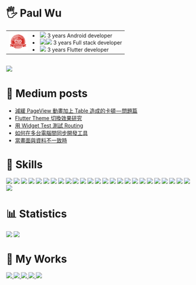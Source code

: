 # 🖐 Paul Wu

<table>
  <tr>
    <td><img width="50" src="images/seal-csd.png" /></td>
    <td>
      <li><img width="20" src="https://cdn.simpleicons.org/android" /> 3 years Android developer</li>
      <li><img width="20" src="https://cdn.simpleicons.org/dotnet" /><img width="20" src="https://cdn.simpleicons.org/javascript" /> 3 years Full stack developer</li>
      <li><img width="20" src="https://cdn.simpleicons.org/flutter" /> 3 years Flutter developer</li>
    </td>
  </tr>
</table>
<br>

<img src="https://hits.seeyoufarm.com/api/count/incr/badge.svg?url=https%3A%2F%2Fgithub.com%2Feasylive19891212%2Fhit-counter" />

# 📝 Medium posts
<!-- BLOG-POST-LIST:START -->
- [減緩 PageView 動畫加上 Table 造成的卡頓 — 問題篇](https://medium.com/cloud-latitude-engineering-blog/%E6%B8%9B%E7%B7%A9-pageview-%E5%8B%95%E7%95%AB%E5%8A%A0%E4%B8%8A-table-%E9%80%A0%E6%88%90%E7%9A%84%E5%8D%A1%E9%A0%93-%E5%95%8F%E9%A1%8C%E7%AF%87-7da0051d25ff?source=rss-e16ddedcd5d2------2)
- [Flutter Theme 切換效果研究](https://easylive1989.medium.com/flutter-theme-%E5%88%87%E6%8F%9B-30b80a9f408d?source=rss-e16ddedcd5d2------2)
- [用 Widget Test 測試 Routing](https://easylive1989.medium.com/%E7%94%A8-widget-test-%E6%B8%AC%E8%A9%A6-routing-c180c8665b49?source=rss-e16ddedcd5d2------2)
- [如何在多台電腦間同步開發工具](https://easylive1989.medium.com/%E5%A6%82%E4%BD%95%E5%9C%A8%E5%A4%9A%E5%8F%B0%E9%9B%BB%E8%85%A6%E9%96%93%E5%90%8C%E6%AD%A5%E9%96%8B%E7%99%BC%E5%B7%A5%E5%85%B7-26c0f466318f?source=rss-e16ddedcd5d2------2)
- [當畫面與資料不一致時](https://medium.com/cloud-latitude-engineering-blog/%E7%95%B6%E7%95%AB%E9%9D%A2%E8%88%87%E8%B3%87%E6%96%99%E4%B8%8D%E4%B8%80%E8%87%B4%E6%99%82-1e5afd20237a?source=rss-e16ddedcd5d2------2)
<!-- BLOG-POST-LIST:END -->

# 🔧 Skills
<p floa="left">
    <img src="https://img.shields.io/badge/Flutter-02569B?style=for-the-badge&logo=flutter&logoColor=white" />
    <img src="https://img.shields.io/badge/Dart-0175C2?style=for-the-badge&logo=dart&logoColor=white" />
    <img src="https://img.shields.io/badge/C%23-239120?style=for-the-badge&logo=c-sharp&logoColor=white" />
    <img src="https://img.shields.io/badge/Notion-000000?style=for-the-badge&logo=notion&logoColor=white" />
    <img src="https://img.shields.io/badge/Miro-F7C922?style=for-the-badge&logo=Miro&logoColor=050036" />
    <img src="https://img.shields.io/badge/Obsidian-483699?style=for-the-badge&logo=Obsidian&logoColor=white" />
    <img src="https://img.shields.io/badge/Trello-0052CC?style=for-the-badge&logo=trello&logoColor=white" />
    <img src="https://img.shields.io/badge/mac%20os-000000?style=for-the-badge&logo=apple&logoColor=white" />
    <img src="https://img.shields.io/badge/GitHub-100000?style=for-the-badge&logo=github&logoColor=white" />
    <img src="https://img.shields.io/badge/GIT-E44C30?style=for-the-badge&logo=git&logoColor=white" />
    <img src="https://img.shields.io/badge/Jenkins-D24939?style=for-the-badge&logo=Jenkins&logoColor=white" />
    <img src="https://img.shields.io/badge/Python-FFD43B?style=for-the-badge&logo=python&logoColor=blue" />
    <img src="https://img.shields.io/badge/json-5E5C5C?style=for-the-badge&logo=json&logoColor=white" />
    <img src="https://img.shields.io/badge/Jenkins-D24939?style=for-the-badge&logo=Jenkins&logoColor=white" />
    <img src="https://img.shields.io/badge/Jira-0052CC?style=for-the-badge&logo=Jira&logoColor=white" />
    <img src="https://img.shields.io/badge/Rider-000000?style=for-the-badge&logo=Rider&logoColor=white" />
    <img src="https://img.shields.io/badge/VSCode-0078D4?style=for-the-badge&logo=visual%20studio%20code&logoColor=white" />
    <img src="https://img.shields.io/badge/VIM-%2311AB00.svg?&style=for-the-badge&logo=vim&logoColor=white" />
    <img src="https://img.shields.io/badge/IntelliJ_IDEA-000000.svg?style=for-the-badge&logo=intellij-idea&logoColor=white" />
    <img src="https://img.shields.io/badge/firebase-ffca28?style=for-the-badge&logo=firebase&logoColor=black" />
    <img src="https://img.shields.io/badge/Shell_Script-121011?style=for-the-badge&logo=gnu-bash&logoColor=white" />
    <img src="https://img.shields.io/badge/Selenium-43B02A?style=for-the-badge&logo=Selenium&logoColor=white" />
    <img src="https://img.shields.io/badge/Docker-2CA5E0?style=for-the-badge&logo=docker&logoColor=white" />
    <img src="https://img.shields.io/badge/.NET-512BD4?style=for-the-badge&logo=dotnet&logoColor=white" />
    <img src="https://img.shields.io/badge/Heroku-430098?style=for-the-badge&logo=heroku&logoColor=white" />
    <img src="https://img.shields.io/badge/redis-%23DD0031.svg?&style=for-the-badge&logo=redis&logoColor=white" />
</p>

# 📊 Statistics
<p floa="left">
    <img src="https://github-readme-stats.vercel.app/api/top-langs/?username=easylive1989" />
    <img src="https://github-readme-stats.vercel.app/api?username=easylive1989" />
</p>

# 🔧 My Works
<p floa="left">
<a href="https://easylive1989.medium.com/">
<img src="https://img.shields.io/badge/Medium-12100E?style=for-the-badge&logo=medium&logoColor=white" />
</a>
<a href="https://www.linkedin.com/in/paul-wu-810280135/">
<img src="https://img.shields.io/badge/LinkedIn-0077B5?style=for-the-badge&logo=linkedin&logoColor=white" />
</a>
<a href="https://play.google.com/store/apps/developer?id=Paul+Wu">
<img src="https://img.shields.io/badge/Google_Play-414141?style=for-the-badge&logo=google-play&logoColor=white" />
<a href="https://ithelp.ithome.com.tw/users/20129825/ironman/3440">
<img src="https://img.shields.io/badge/%E5%AE%8C%E8%B3%BD-12th%20iThome%20%E9%90%B5%E4%BA%BA%E8%B3%BD-2485c2" />
</a>
<a href="https://ithelp.ithome.com.tw/users/20129825/ironman/4992">
<img src="https://img.shields.io/badge/%E4%BD%B3%E4%BD%9C-2022%20iThome%20%E9%90%B5%E4%BA%BA%E8%B3%BD-2485c2" />
</a>
</p>

